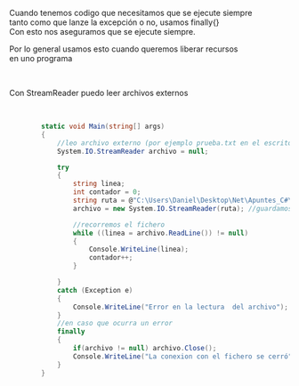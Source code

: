 <p>
Cuando tenemos codigo que necesitamos que se ejecute siempre<br>
tanto como que lanze la excepción o no, usamos finally{}<br>
Con esto nos aseguramos que se ejecute siempre.<br>

Por lo general usamos esto cuando queremos liberar recursos<br>
en uno programa<br>

</p><br>
<p>Con StreamReader puedo leer archivos externos</p><br>

```c#
        static void Main(string[] args)
        {
            //leo archivo externo (por ejemplo prueba.txt en el escritorio)
            System.IO.StreamReader archivo = null;

            try
            {
                string linea;
                int contador = 0;
                string ruta = @"C:\Users\Daniel\Desktop\Net\Apuntes_C#\Prueba.txt";
                archivo = new System.IO.StreamReader(ruta); //guardamos la ruta en StreamReader

                //recorremos el fichero
                while ((linea = archivo.ReadLine()) != null)
                {
                    Console.WriteLine(linea);
                    contador++;
                }

            }
            catch (Exception e)
            {
                Console.WriteLine("Error en la lectura  del archivo");
            }
            //en caso que ocurra un error
            finally
            {
                if(archivo != null) archivo.Close();
                Console.WriteLine("La conexion con el fichero se cerró");
            }
        }

```

```

```
